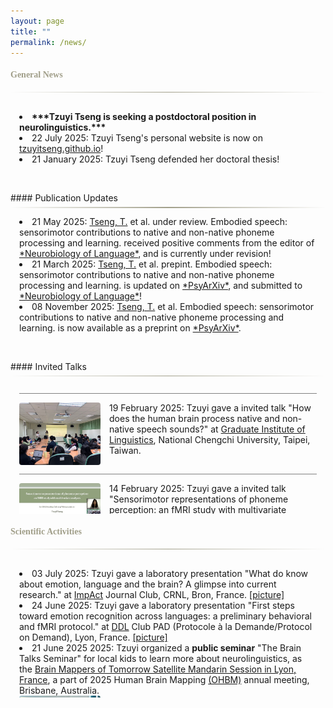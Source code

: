 ```yaml
---
layout: page
title: ""
permalink: /news/
---
```


<style>
.scroll-window {
  max-height: 200px;   /* Adjust height */
  overflow-y: auto;
  padding: 0.5em 1em;
  border-radius: 4px;
  margin-bottom: 1.5em;
  /* font-family: 'Constantia', serif; */
  /* color: #1F4959; */
}

.news-with-pics {
  display: flex;
  align-items: flex-start;
  gap: 1em;
  margin-bottom: 1em;
}

.news-with-pics img {
  width: 130px;
  height: 100px;
  object-fit: cover;
  border-radius: 4px;
  flex-shrink: 0;
}

.news-with-pics div {
  flex: 1;
}

.gradient-divider {
  border: none;
  height: 1.5px;
  background: linear-gradient(to right, transparent, #A19F8A, transparent);
  margin: 6px 0;
}

h4 {
  color: #A19F8A;
  font-family: 'Constantia', serif;
}
</style>


#### General News
<hr class="gradient-divider" />
<br>
<div class="scroll-window">

<li><b>***Tzuyi Tseng is seeking a postdoctoral position in neurolinguistics.***</b></li>
<li>22 July 2025: Tzuyi Tseng's personal website is now on <a href="https://tzuyitseng.github.io/">tzuyitseng.github.io</a>!</li>
<li>21 January 2025: Tzuyi Tseng defended her doctoral thesis!</li>

</div>
<br>
#### Publication Updates
<hr class="gradient-divider" />

<div class="scroll-window">

<li>21 May 2025: <u>Tseng, T.</u> et al. under review. Embodied speech: sensorimotor contributions to native and non-native phoneme processing and learning. received positive comments from the editor of <a href="https://direct.mit.edu/nol">*Neurobiology of Language*</a>, and is currently under revision!</li>
<li>21 March 2025: <u>Tseng, T.</u> et al. prepint. Embodied speech: sensorimotor contributions to native and non-native phoneme processing and learning. is updated on <a href="https://osf.io/preprints/psyarxiv/fqwe8">*PsyArXiv*</a>, and submitted to <a href="https://direct.mit.edu/nol">*Neurobiology of Language*</a>!</li>
<li>08 November 2025: <u>Tseng, T.</u> et al. Embodied speech: sensorimotor contributions to native and non-native phoneme processing and learning. is now available as a preprint on <a href="https://osf.io/preprints/psyarxiv/fqwe8">*PsyArXiv*</a>.</li>

</div>
<br>
#### Invited Talks
<hr class="gradient-divider" />

<div class="scroll-window">
  <hr style="height:1px;border-width:0;color:gray;background-color:gray">
  <div class="news-with-pics">
    <img src="/assets/img/talk_GILNCCU2025.jpg" alt="talk_GILNCCU2025">
    <div>19 February 2025: Tzuyi gave a invited talk "How does the human brain process native and non-native speech sounds?" at <a href="https://ling.nccu.edu.tw/eng/PageFront">Graduate Institute of Linguistics</a>, National Chengchi University, Taipei, Taiwan.</div>
  </div>
  <hr style="height:1px;border-width:0;color:gray;background-color:gray">
  <div class="news-with-pics">
    <img src="/assets/img/talk_CRNL2025.jpg" alt="talk_CRNL2025">
    <div>14 February 2025: Tzuyi gave a invited talk "Sensorimotor representations of phoneme perception: an fMRI study with multivariate analyses." online for <a href="https://osf.io/sxkgq/">NeuroImaging Club</a>, CRNL, Bron, France. <a href="https://pod.inserm.fr/video/2239-neuroimaging-club-tzuyi-tseng-202502/">[video]</a></div>
  </div>
  <hr style="height:1px;border-width:0;color:gray;background-color:gray">

</div>

#### Scientific Activities
<hr class="gradient-divider" />
<br>
<div class="scroll-window">

<li>03 July 2025: Tzuyi gave a laboratory presentation "What do know about emotion, language and the brain? A glimpse into current research." at <a href="https://www.crnl.fr/fr/equipe/impact">ImpAct</a> Journal Club, CRNL, Bron, France. <a href="https://bsky.app/profile/tzuyitseng.bsky.social/post/3lt2thpfgsk2p">[picture]</a></li>
<li>24 June 2025: Tzuyi gave a laboratory presentation "First steps toward emotion recognition across languages: a preliminary behavioral and fMRI protocol." at <a href="http://www.ddl.cnrs.fr/">DDL</a> Club PAD (Protocole à la Demande/Protocol on Demand), Lyon, France. <a href="https://bsky.app/profile/tzuyitseng.bsky.social/post/3lsh6fxqa3223">[picture]</a></li>
<li>21 June 2025 2025: Tzuyi organized a <b>public seminar</b> "The Brain Talks Seminar" for local kids to learn more about neurolinguistics, as the <a href="https://ohbm-dic.github.io/kidsreview/2025/mandarin_session/">Brain Mappers of Tomorrow Satellite Mandarin Session in Lyon, France</a>, a part of 2025 Human Brain Mapping <a href="https://www.humanbrainmapping.org/i4a/pages/index.cfm?pageid=4229">(OHBM)</a> annual meeting, Brisbane, Australia.</li>
  <div class="news-with-pics">
    <img src="/assets/img/seminar_BMT2025.jpg" alt="seminar_BMT2025">
  </div>
<li>20 February 2025: Tzuyi gave a public talk "Sensorimotor representation of native and non-native phoneme perception and its application for foreign language learning." at <a href="https://homepage.ntu.edu.tw/~gilntu/">Graduate Institute of Linguistics</a>, National Taiwan University, Taipei, Taiwan. <a href="https://bsky.app/profile/tzuyitseng.bsky.social/post/3lilze57ggc2z">[picture]</a></li>

</div>
